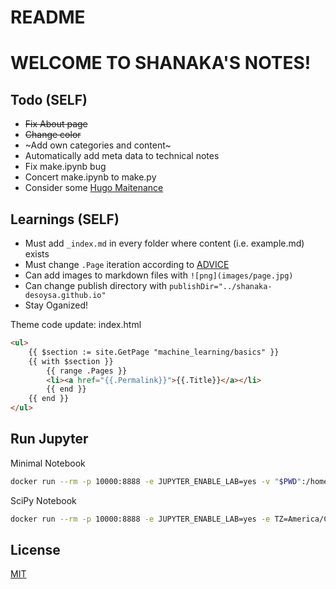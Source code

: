 # README

# WELCOME TO SHANAKA'S NOTES!

## Todo (SELF)
* <s>Fix About page</s>
* <s>Change color</s>
* ~Add own categories and content~
* Automatically add meta data to technical notes
* Fix make.ipynb bug 
* Concert make.ipynb to make.py
* Consider some [Hugo Maitenance](https://discourse.gohugo.io/t/advice-needed-regarding-hugo-dev-environment-on-mac/10156/12)

## Learnings (SELF)
* Must add `_index.md` in every folder where content (i.e. example.md) exists
* Must change `.Page` iteration according to [ADVICE](https://discourse.gohugo.io/t/subsubfolders-in-chris-albon-theme/24472)
* Can add images to markdown files with `![png](images/page.jpg)`
* Can change publish directory with `publishDir="../shanaka-desoysa.github.io"`
* Stay Oganized!

Theme code update: index.html
```html
<ul>
    {{ $section := site.GetPage "machine_learning/basics" }}
    {{ with $section }}
        {{ range .Pages }}
        <li><a href="{{.Permalink}}">{{.Title}}</a></li>
        {{ end }}
    {{ end }}
</ul>
```

## Run Jupyter

Minimal Notebook

```bash
docker run --rm -p 10000:8888 -e JUPYTER_ENABLE_LAB=yes -v "$PWD":/home/jovyan/work jupyter/minimal-notebook
```

SciPy Notebook

```bash
docker run --rm -p 10000:8888 -e JUPYTER_ENABLE_LAB=yes -e TZ=America/Chicago -v "$PWD":/home/jovyan/work jupyter/scipy-notebook
```

## License
[MIT](https://choosealicense.com/licenses/mit/)